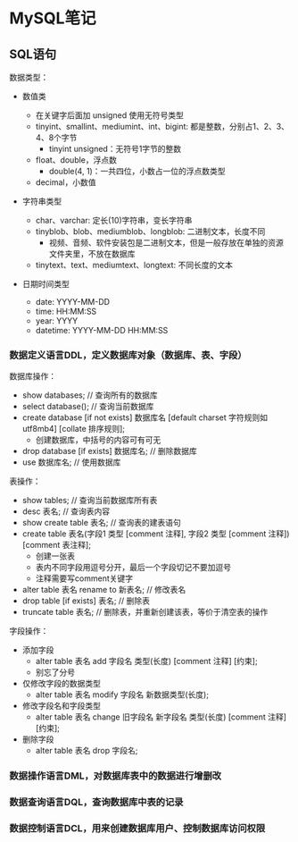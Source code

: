 # MySQL笔记

## SQL语句

数据类型：
* 数值类
    * 在关键字后面加 unsigned 使用无符号类型
    * tinyint、smallint、mediumint、int、bigint: 都是整数，分别占1、2、3、4、8个字节
        * tinyint unsigned：无符号1字节的整数 
    * float、double，浮点数
        * double(4, 1)：一共四位，小数占一位的浮点数类型
    * decimal，小数值

* 字符串类型
    * char、varchar: 定长(10)字符串，变长字符串
    * tinyblob、blob、mediumblob、longblob: 二进制文本，长度不同
        * 视频、音频、软件安装包是二进制文本，但是一般存放在单独的资源文件夹里，不放在数据库
    * tinytext、text、mediumtext、longtext: 不同长度的文本

* 日期时间类型
    * date: YYYY-MM-DD
    * time: HH:MM:SS
    * year: YYYY
    * datetime: YYYY-MM-DD HH:MM:SS


### 数据定义语言DDL，定义数据库对象（数据库、表、字段）

数据库操作：   
* show databases;  // 查询所有的数据库
* select database();  // 查询当前数据库
* create database [if not exists] 数据库名 [default charset 字符规则如utf8mb4] [collate 排序规则];
   * 创建数据库，中括号的内容可有可无 
* drop database [if exists] 数据库名;  // 删除数据库
* use 数据库名;  // 使用数据库

表操作：   
* show tables;  // 查询当前数据库所有表
* desc 表名;  // 查询表内容
* show create table 表名;  // 查询表的建表语句
* create table 表名(字段1 类型 [comment 注释], 字段2 类型 [comment 注释]) [comment 表注释];
   * 创建一张表
   * 表内不同字段用逗号分开，最后一个字段切记不要加逗号
   * 注释需要写comment关键字
* alter table 表名 rename to 新表名;  // 修改表名
* drop table [if exists] 表名;  // 删除表
* truncate table 表名;  // 删除表，并重新创建该表，等价于清空表的操作

字段操作：
* 添加字段
    * alter table 表名 add 字段名 类型(长度) [comment 注释] [约束];
    * 别忘了分号
* 仅修改字段的数据类型
    * alter table 表名 modify 字段名 新数据类型(长度);
* 修改字段名和字段类型
    * alter table 表名 change 旧字段名 新字段名 类型(长度) [comment 注释] [约束];
* 删除字段
    * alter table 表名 drop 字段名;

### 数据操作语言DML，对数据库表中的数据进行增删改



### 数据查询语言DQL，查询数据库中表的记录

### 数据控制语言DCL，用来创建数据库用户、控制数据库访问权限
